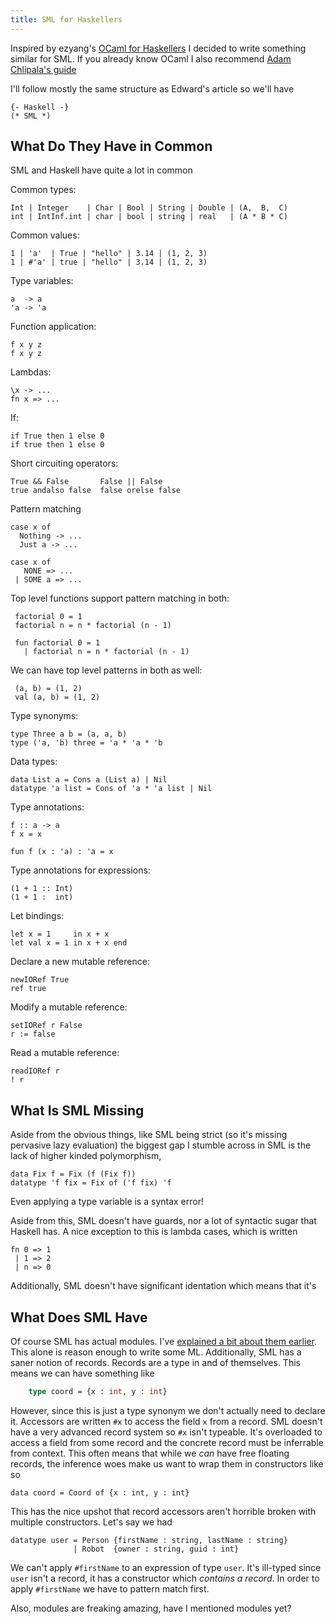 ```yaml
---
title: SML for Haskellers
---
```


Inspired by ezyang's [OCaml for Haskellers][ocaml-for-haskellers] I
decided to write something similar for SML. If you already know OCaml
I also recommend [Adam Chlipala's guide][adams-guide]

I'll follow mostly the same structure as Edward's article so we'll
have

    {- Haskell -}
    (* SML *)

## What Do They Have in Common

SML and Haskell have quite a lot in common

Common types:

    Int | Integer    | Char | Bool | String | Double | (A,  B,  C)
    int | IntInf.int | char | bool | string | real   | (A * B * C)

Common values:

    1 | 'a'  | True | "hello" | 3.14 | (1, 2, 3)
    1 | #'a' | true | "hello" | 3.14 | (1, 2, 3)

Type variables:

    a  -> a
    'a -> 'a

Function application:

    f x y z
    f x y z

Lambdas:

    \x -> ...
    fn x => ...

If:

    if True then 1 else 0
    if true then 1 else 0

Short circuiting operators:

    True && False       False || False
    true andalso false  false orelse false

Pattern matching

    case x of
      Nothing -> ...
      Just a -> ...

    case x of
       NONE => ...
     | SOME a => ...

Top level functions support pattern matching in both:

     factorial 0 = 1
     factorial n = n * factorial (n - 1)

     fun factorial 0 = 1
       | factorial n = n * factorial (n - 1)

We can have top level patterns in both as well:

     (a, b) = (1, 2)
     val (a, b) = (1, 2)

Type synonyms:

    type Three a b = (a, a, b)
    type ('a, 'b) three = 'a * 'a * 'b

Data types:

    data List a = Cons a (List a) | Nil
    datatype 'a list = Cons of 'a * 'a list | Nil

Type annotations:

    f :: a -> a
    f x = x

    fun f (x : 'a) : 'a = x

Type annotations for expressions:

    (1 + 1 :: Int)
    (1 + 1 :  int)

Let bindings:

    let x = 1     in x + x
    let val x = 1 in x + x end

Declare a new mutable reference:

    newIORef True
    ref true

Modify a mutable reference:

    setIORef r False
    r := false

Read a mutable reference:

    readIORef r
    ! r

## What Is SML Missing


Aside from the obvious things, like SML being strict (so it's missing pervasive
lazy evaluation) the biggest gap I stumble across in SML is the lack of higher
kinded polymorphism,

    data Fix f = Fix (f (Fix f))
    datatype 'f fix = Fix of ('f fix) 'f

Even applying a type variable is a syntax error!

Aside from this, SML doesn't have guards, nor a lot of syntactic sugar that
Haskell has. A nice exception to this is lambda cases, which is written

    fn 0 => 1
     | 1 => 2
     | n => 0

Additionally, SML doesn't have significant identation which means that it's

## What Does SML Have

Of course SML has actual modules. I've
[explained a bit about them earlier](modules). This alone is reason enough to
write some ML. Additionally, SML has a saner notion of records. Records are a
type in and of themselves. This means we can have something like

``` sml
    type coord = {x : int, y : int}
```

However, since this is just a type synonym we don't actually need to declare
it. Accessors are written `#x` to access the field `x` from a record. SML
doesn't have a very advanced record system so `#x` isn't typeable. It's
overloaded to access a field from some record and the concrete record must be
inferrable from context. This often means that while we *can* have free floating
records, the inference woes make us want to wrap them in constructors like so

    data coord = Coord of {x : int, y : int}

This has the nice upshot that record accessors aren't horrible broken with
multiple constructors. Let's say we had

    datatype user = Person {firstName : string, lastName : string}
                  | Robot  {owner : string, guid : int}

We can't apply `#firstName` to an expression of type `user`. It's ill-typed
since `user` isn't a record, it has a constructor which *contains a
record*. In order to apply `#firstName` we have to pattern match first.

Also, modules are freaking amazing, have I mentioned modules yet?

[ocaml-for-haskellers]: http://blog.ezyang.com/2010/10/ocaml-for-haskellers/
[adams-guide]: http://adam.chlipala.net/mlcomp/
[modules]: /posts/2015-01-08-modules.html
